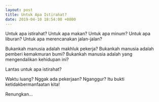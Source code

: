 ```yaml
---
layout: post
title: Untuk Apa Istirahat?
date: 2019-04-10 18:54:00 +0800
---
```


Untuk apa istirahat? Untuk apa makan? Untuk apa minum? Untuk apa liburan? Untuk apa merencanakan jalan-jalan?

Bukankah manusia adalah makhluk pekerja? Bukankah manusia adalah pemberi kemakmuran bumi? Bukankah manusia adalah yang mengendalikan kehidupan ini?

Lantas untuk apa istirahat?

Waktu luang? Nggak ada pekerjaan? Nganggur? Itu bukti ketidakbermanfaatan kita!

Renungkan...